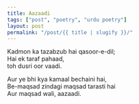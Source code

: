 ```yaml
---
title: Aazaadi
tags: ["post", "poetry", "urdu poetry"]
layout: post
permalink: "/post/{{ title | slugify }}/"
---
```


Kadmon ka tazabzub hai qasoor-e-dil;\
Hai ek taraf pahaad,\
toh dusri oor vaadi.

Aur ye bhi kya kamaal bechaini hai,\
Be-maqsad zindagi maqsad tarasti hai\
Aur maqsad wali, aazaadi.